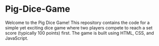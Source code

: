# Pig-Dice-Game
Welcome to the Pig Dice Game! This repository contains the code for a simple yet exciting dice game where two players compete to reach a set score (typically 100 points) first. The game is built using HTML, CSS, and JavaScript.
